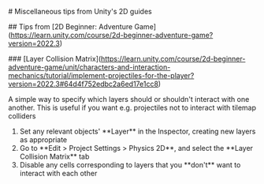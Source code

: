 \# Miscellaneous tips from Unity's 2D guides



\## Tips from \[2D Beginner: Adventure Game](https://learn.unity.com/course/2d-beginner-adventure-game?version=2022.3)



\### \[Layer Collision Matrix](https://learn.unity.com/course/2d-beginner-adventure-game/unit/characters-and-interaction-mechanics/tutorial/implement-projectiles-for-the-player?version=2022.3#64d4f752edbc2a6ed17e1cc8)

A simple way to specify which layers should or shouldn't interact with one another. This is useful if you want e.g. projectiles not to interact with tilemap colliders

1. Set any relevant objects' \*\*Layer\*\* in the Inspector, creating new layers as appropriate
2. Go to \*\*Edit > Project Settings > Physics 2D\*\*, and select the \*\*Layer Collision Matrix\*\* tab
3. Disable any cells corresponding to layers that you \*\*don't\*\* want to interact with each other
